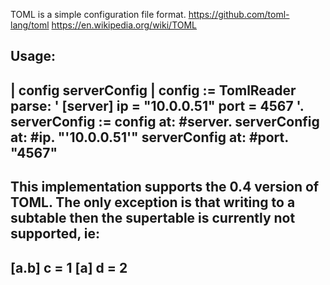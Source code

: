 TOML is a simple configuration file format.
	https://github.com/toml-lang/toml
	https://en.wikipedia.org/wiki/TOML

Usage:
------------------------------------------------------------
| config serverConfig |
config := TomlReader parse: '
[server]
ip = "10.0.0.51"
port = 4567
'.
serverConfig := config at: #server.
serverConfig at: #ip. "'10.0.0.51'"
serverConfig at: #port. "4567"
------------------------------------------------------------

This implementation supports the 0.4 version  of TOML.
The only exception is that  writing to a subtable then the supertable is currently not supported, ie:
--------------------
[a.b]
c = 1
[a]
d = 2
--------------------
